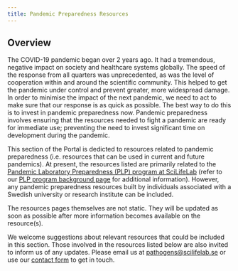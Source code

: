 ```yaml
---
title: Pandemic Preparedness Resources
---
```


## Overview

The COVID-19 pandemic began over 2 years ago. It had a tremendous, negative impact on society and healthcare systems globally. The speed of the response from all quarters was unprecedented, as was the level of cooperation within and around the scientific community. This helped to get the pandemic under control and prevent greater, more widespread damage. In order to minimise the impact of the next pandemic, we need to act to make sure that our response is as quick as possible. The best way to do this is to invest in pandemic preparedness now. Pandemic preparedness involves ensuring that the resources needed to fight a pandemic are ready for immediate use; preventing the need to invest significant time on development during the pandemic.

This section of the Portal is dedicted to resources related to pandemic preparedness (i.e. resources that can be used in current and future pandemics). At present, the resources listed are primarily related to the [Pandemic Laboratory Preparedness (PLP) program at SciLifeLab](https://www.scilifelab.se/capabilities/pandemic-laboratory-preparedness/) (refer to our [PLP program background page](/plp-program-background/) for additional information). However, any pandemic preparedness resources built by individuals associated with a Swedish university or research institute can be included.

The resources pages themselves are not static. They will be updated as soon as possible after more information becomes available on the resource(s).

<div class="alert alert-info">
    <i class="bi bi-info-circle-fill"></i> We welcome suggestions about relevant resources that could be included in this section. Those involved in the resources listed below are also invited to inform us of any updates. Please email us at <a href="mailto:pathogens@scilifelab.se">pathogens@scilifelab.se</a> or use our <a href="https://pathogens.se/contact/">contact form</a> to get in touch.
</div>

